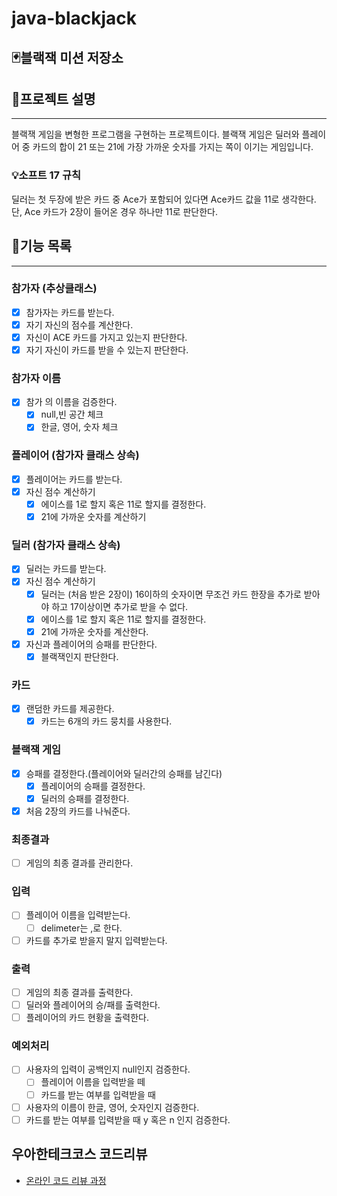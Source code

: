 # java-blackjack

## 🃏블랙잭 미션 저장소

## 🚀프로젝트 설명

---
블랙잭 게임을 변형한 프로그램을 구현하는 프로젝트이다. 
블랙잭 게임은 딜러와 플레이어 중 카드의 합이 21 또는 21에 가장 가까운 숫자를 가지는 쪽이 이기는 게임입니다.
### 💡소프트 17 규칙
딜러는 첫 두장에 받은 카드 중 Ace가 포함되어 있다면 Ace카드 값을 11로 생각한다. 단, Ace 카드가 2장이 들어온 경우 하나만 11로 판단한다.

## 📝기능 목록

---

### 참가자 (추상클래스)
- [x] 참가자는 카드를 받는다.
- [x] 자기 자신의 점수를 계산한다.
- [x] 자신이 ACE 카드를 가지고 있는지 판단한다.
- [x] 자기 자신이 카드를 받을 수 있는지 판단한다.

### 참가자 이름
- [x] 참가 의 이름을 검증한다.
  - [x] null,빈 공간 체크
  - [x] 한글, 영어, 숫자 체크
  
### 플레이어 (참가자 클래스 상속)
- [x] 플레이어는 카드를 받는다.
- [x] 자신 점수 계산하기
  - [x] 에이스를 1로 할지 혹은 11로 할지를 결정한다.
  - [x] 21에 가까운 숫자를 계산하기

### 딜러 (참가자 클래스 상속)
- [x] 딜러는 카드를 받는다.
- [x] 자신 점수 계산하기
  - [x] 딜러는 (처음 받은 2장이) 16이하의 숫자이면 무조건 카드 한장을 추가로 받아야 하고 17이상이면 추가로 받을 수 없다.
  - [x] 에이스를 1로 할지 혹은 11로 할지를 결정한다.
  - [x] 21에 가까운 숫자를 계산한다.
- [x] 자신과 플레이어의 승패를 판단한다.
  - [x] 블랙잭인지 판단한다.

### 카드
- [x] 랜덤한 카드를 제공한다.
  - [x] 카드는 6개의 카드 뭉치를 사용한다.

### 블랙잭 게임
- [x] 승패를 결정한다.(플레이어와 딜러간의 승패를 남긴다)
  - [x] 플레이어의 승패를 결정한다.
  - [x] 딜러의 승패를 결정한다.
- [x] 처음 2장의 카드를 나눠준다.

### 최종결과
- [ ] 게임의 최종 결과를 관리한다.

### 입력
- [ ] 플레이어 이름을 입력받는다.
    - [ ] delimeter는 ,로 한다.
- [ ] 카드를 추가로 받을지 말지 입력받는다.

### 출력
- [ ] 게임의 최종 결과를 출력한다.
- [ ] 딜러와 플레이어의 승/패를 출력한다.
- [ ] 플레이어의 카드 현황을 출력한다.

### 예외처리
- [ ] 사용자의 입력이 공백인지 null인지 검증한다.
  - [ ] 플레이어 이름을 입력받을 떼
  - [ ] 카드를 받는 여부를 입력받을 때
- [ ] 사용자의 이름이 한글, 영어, 숫자인지 검증한다.
- [ ] 카드를 받는 여부를 입력받을 때 y 혹은 n 인지 검증한다.

## 우아한테크코스 코드리뷰

- [온라인 코드 리뷰 과정](https://github.com/woowacourse/woowacourse-docs/blob/master/maincourse/README.md)
